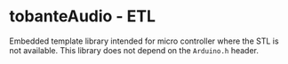 # tobanteAudio - ETL

Embedded template library intended for micro controller where the STL is not available. This library does not depend on the `Arduino.h` header.
